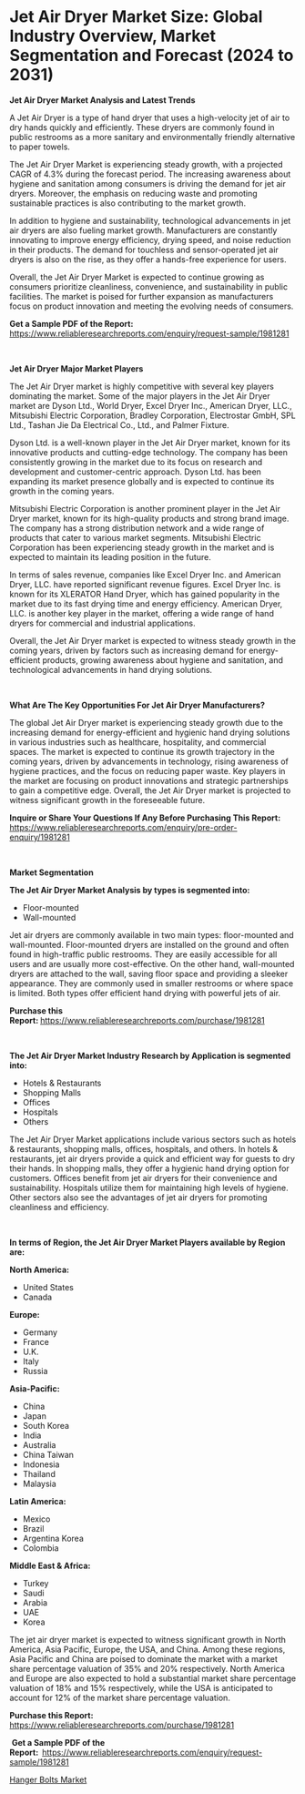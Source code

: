 <p><h1>Jet Air Dryer Market Size: Global Industry Overview, Market Segmentation and Forecast (2024 to 2031)</h1></p><p><strong>Jet Air Dryer Market Analysis and Latest Trends</strong></p>
<p><p>A Jet Air Dryer is a type of hand dryer that uses a high-velocity jet of air to dry hands quickly and efficiently. These dryers are commonly found in public restrooms as a more sanitary and environmentally friendly alternative to paper towels.</p><p>The Jet Air Dryer Market is experiencing steady growth, with a projected CAGR of 4.3% during the forecast period. The increasing awareness about hygiene and sanitation among consumers is driving the demand for jet air dryers. Moreover, the emphasis on reducing waste and promoting sustainable practices is also contributing to the market growth.</p><p>In addition to hygiene and sustainability, technological advancements in jet air dryers are also fueling market growth. Manufacturers are constantly innovating to improve energy efficiency, drying speed, and noise reduction in their products. The demand for touchless and sensor-operated jet air dryers is also on the rise, as they offer a hands-free experience for users.</p><p>Overall, the Jet Air Dryer Market is expected to continue growing as consumers prioritize cleanliness, convenience, and sustainability in public facilities. The market is poised for further expansion as manufacturers focus on product innovation and meeting the evolving needs of consumers.</p></p>
<p><strong>Get a Sample PDF of the Report:&nbsp;</strong> <a href="https://www.reliableresearchreports.com/enquiry/request-sample/1981281">https://www.reliableresearchreports.com/enquiry/request-sample/1981281</a></p>
<p>&nbsp;</p>
<p><strong>Jet Air Dryer Major Market Players</strong></p>
<p><p>The Jet Air Dryer market is highly competitive with several key players dominating the market. Some of the major players in the Jet Air Dryer market are Dyson Ltd., World Dryer, Excel Dryer Inc., American Dryer, LLC., Mitsubishi Electric Corporation, Bradley Corporation, Electrostar GmbH, SPL Ltd., Tashan Jie Da Electrical Co., Ltd., and Palmer Fixture.</p><p>Dyson Ltd. is a well-known player in the Jet Air Dryer market, known for its innovative products and cutting-edge technology. The company has been consistently growing in the market due to its focus on research and development and customer-centric approach. Dyson Ltd. has been expanding its market presence globally and is expected to continue its growth in the coming years.</p><p>Mitsubishi Electric Corporation is another prominent player in the Jet Air Dryer market, known for its high-quality products and strong brand image. The company has a strong distribution network and a wide range of products that cater to various market segments. Mitsubishi Electric Corporation has been experiencing steady growth in the market and is expected to maintain its leading position in the future.</p><p>In terms of sales revenue, companies like Excel Dryer Inc. and American Dryer, LLC. have reported significant revenue figures. Excel Dryer Inc. is known for its XLERATOR Hand Dryer, which has gained popularity in the market due to its fast drying time and energy efficiency. American Dryer, LLC. is another key player in the market, offering a wide range of hand dryers for commercial and industrial applications.</p><p>Overall, the Jet Air Dryer market is expected to witness steady growth in the coming years, driven by factors such as increasing demand for energy-efficient products, growing awareness about hygiene and sanitation, and technological advancements in hand drying solutions.</p></p>
<p>&nbsp;</p>
<p><strong>What Are The Key Opportunities For Jet Air Dryer Manufacturers?</strong></p>
<p><p>The global Jet Air Dryer market is experiencing steady growth due to the increasing demand for energy-efficient and hygienic hand drying solutions in various industries such as healthcare, hospitality, and commercial spaces. The market is expected to continue its growth trajectory in the coming years, driven by advancements in technology, rising awareness of hygiene practices, and the focus on reducing paper waste. Key players in the market are focusing on product innovations and strategic partnerships to gain a competitive edge. Overall, the Jet Air Dryer market is projected to witness significant growth in the foreseeable future.</p></p>
<p><strong>Inquire or Share Your Questions If Any Before Purchasing This Report:</strong> <a href="https://www.reliableresearchreports.com/enquiry/pre-order-enquiry/1981281">https://www.reliableresearchreports.com/enquiry/pre-order-enquiry/1981281</a></p>
<p>&nbsp;</p>
<p><strong>Market Segmentation</strong></p>
<p><strong>The Jet Air Dryer Market Analysis by types is segmented into:</strong></p>
<p><ul><li>Floor-mounted</li><li>Wall-mounted</li></ul></p>
<p><p>Jet air dryers are commonly available in two main types: floor-mounted and wall-mounted. Floor-mounted dryers are installed on the ground and often found in high-traffic public restrooms. They are easily accessible for all users and are usually more cost-effective. On the other hand, wall-mounted dryers are attached to the wall, saving floor space and providing a sleeker appearance. They are commonly used in smaller restrooms or where space is limited. Both types offer efficient hand drying with powerful jets of air.</p></p>
<p><strong>Purchase this Report:&nbsp;</strong><a href="https://www.reliableresearchreports.com/purchase/1981281">https://www.reliableresearchreports.com/purchase/1981281</a></p>
<p>&nbsp;</p>
<p><strong>The Jet Air Dryer Market Industry Research by Application is segmented into:</strong></p>
<p><ul><li>Hotels & Restaurants</li><li>Shopping Malls</li><li>Offices</li><li>Hospitals</li><li>Others</li></ul></p>
<p><p>The Jet Air Dryer Market applications include various sectors such as hotels & restaurants, shopping malls, offices, hospitals, and others. In hotels & restaurants, jet air dryers provide a quick and efficient way for guests to dry their hands. In shopping malls, they offer a hygienic hand drying option for customers. Offices benefit from jet air dryers for their convenience and sustainability. Hospitals utilize them for maintaining high levels of hygiene. Other sectors also see the advantages of jet air dryers for promoting cleanliness and efficiency.</p></p>
<p>&nbsp;</p>
<p><strong>In terms of Region, the Jet Air Dryer Market Players available by Region are:</strong></p>
<p>
    <p> <strong> North America: </strong>
        <ul>
            <li>United States</li>
            <li>Canada</li>
        </ul>
        </p> 
    <p> <strong> Europe: </strong>
        <ul>
            <li>Germany</li>
            <li>France</li>
            <li>U.K.</li>
            <li>Italy</li>
            <li>Russia</li>
        </ul>
        </p> 
    <p> <strong> Asia-Pacific: </strong>
        <ul>
            <li>China</li>
            <li>Japan</li>
            <li>South Korea</li>
            <li>India</li>
            <li>Australia</li>
            <li>China Taiwan</li>
            <li>Indonesia</li>
            <li>Thailand</li>
            <li>Malaysia</li>
        </ul>
        </p> 
    <p> <strong> Latin America: </strong>
        <ul>
            <li>Mexico</li>
            <li>Brazil</li>
            <li>Argentina Korea</li>
            <li>Colombia</li>
        </ul>
        </p> 
    <p> <strong> Middle East & Africa: </strong>
        <ul>
            <li>Turkey</li>
            <li>Saudi</li>
            <li>Arabia</li>
            <li>UAE</li>
            <li>Korea</li>
        </ul>
    </p>
    </p>
<p><p>The jet air dryer market is expected to witness significant growth in North America, Asia Pacific, Europe, the USA, and China. Among these regions, Asia Pacific and China are poised to dominate the market with a market share percentage valuation of 35% and 20% respectively. North America and Europe are also expected to hold a substantial market share percentage valuation of 18% and 15% respectively, while the USA is anticipated to account for 12% of the market share percentage valuation.</p></p>
<p><strong>Purchase this Report: </strong><a href="https://www.reliableresearchreports.com/purchase/1981281">https://www.reliableresearchreports.com/purchase/1981281</a></p>
<p>&nbsp;<strong>Get a Sample PDF of the Report:&nbsp;&nbsp;</strong><a href="https://www.reliableresearchreports.com/enquiry/request-sample/1981281">https://www.reliableresearchreports.com/enquiry/request-sample/1981281</a></p>
<p><strong></strong></p>
<p><p><a href="https://cautious-neon-760.notion.site/Hanger-Bolts-Market-Size-Reflecting-a-Forecast-Till-2031-Market-By-Type-By-Application-and-By-Geog-a15a7637302d4a578ecdaab656bd6022">Hanger Bolts Market</a></p></p>